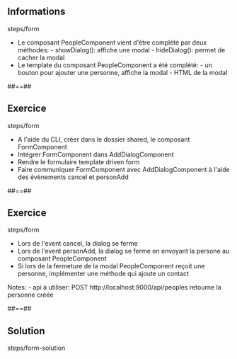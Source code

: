 <!-- .slide: class="sfeir-bg-pink exercice" -->
## Informations
<span class="center bold">steps/form</span>
<br>
<ul>
  <li>Le composant PeopleComponent vient d'être complété par deux méthodes:
    - showDialog(): affiche une modal
    - hideDialog(): permet de cacher la modal
  </li>
  <li>Le template du composant PeopleComponent a été complété:
    - un bouton pour ajouter une personne, affiche la modal
    - HTML de la modal
  </li>
</ul>

##==##

<!-- .slide: class="sfeir-bg-pink exercice" -->
## Exercice
<span class="center bold">steps/form</span>
<br>
- A l'aide du CLI, créer dans le dossier shared, le composant FormComponent
- Intégrer FormComponent dans AddDialogComponent
- Rendre le formulaire template driven form
- Faire communiquer FormComponent avec AddDialogComponent à l'aide des évènements cancel et personAdd

##==##

<!-- .slide: class="sfeir-bg-pink exercice" -->
## Exercice
<span class="center bold">steps/form</span>
<br>
<ul>
    <li>Lors de l'event cancel, la dialog se ferme</li>
    <li>Lors de l'event personAdd, la dialog se ferme en envoyant la persone au composant PeopleComponent</li>
    <li>Si lors de la fermeture de la modal PeopleComponent reçoit une personne, implémenter une méthode qui ajoute un contact</li>
</ul>
Notes:
- api à utiliser: POST http://localhost:9000/api/peoples retourne la personne créée

##==##

<!-- .slide: class="sfeir-bg-blue exercice" -->
## Solution
<span class="full-center bold">steps/form-solution</span>
